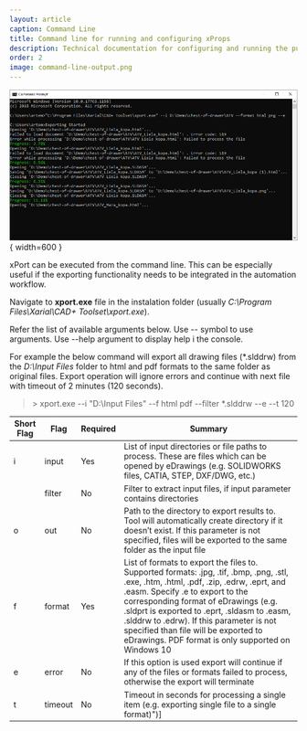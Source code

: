 ```yaml
---
layout: article
caption: Command Line
title: Command line for running and configuring xProps
description: Technical documentation for configuring and running the publishing job of xProps using command line
order: 2
image: command-line-output.png
---
```

![Command line exporting process](command-line-output.png){ width=600 }

xPort can be executed from the command line. This can be especially useful if the exporting functionality needs to be integrated in the automation workflow.

Navigate to **xport.exe** file in the instalation folder (usually *C:\Program Files\Xarial\CAD+ Toolset\xport.exe*).

Refer the list of available arguments below. Use -- symbol to use arguments. Use --help argument to display help i the console.

For example the below command will export all drawing files (*.slddrw) from the *D:\Input Files* folder to html and pdf formats to the same folder as original files. Export operation will ignore errors and continue with next file with timeout of 2 minutes (120 seconds).

> \> xport.exe --i "D:\Input Files" --f html pdf --filter *.slddrw --e --t 120

| Short Flag  | Flag  |Required   | Summary  |
|---|---|---|---|
| i  | input  |Yes   | List of input directories or file paths to process. These are files which can be opened by eDrawings (e.g. SOLIDWORKS files, CATIA, STEP, DXF/DWG, etc.)  |
|   | filter  | No  |  Filter to extract input files, if input parameter contains directories |
|  o |  out |  No | Path to the directory to export results to. Tool will automatically create directory if it doesn’t exist. If this parameter is not specified, files will be exported to the same folder as the input file  |
| f  | format  |  Yes | List of formats to export the files to. Supported formats: .jpg, .tif, .bmp, .png, .stl, .exe, .htm, .html, .pdf, .zip, .edrw, .eprt, and .easm. Specify .e to export to the corresponding format of eDrawings (e.g. .sldprt is exported to .eprt, .sldasm to .easm, .slddrw to .edrw). If this parameter is not specified than file will be exported to eDrawings. PDF format is only supported on Windows 10  |
| e  |  error | No  | If this option is used export will continue if any of the files or formats failed to process, otherwise the export will terminate  |
| t  |  timeout | No  | Timeout in seconds for processing a single item (e.g. exporting single file to a single format)")]